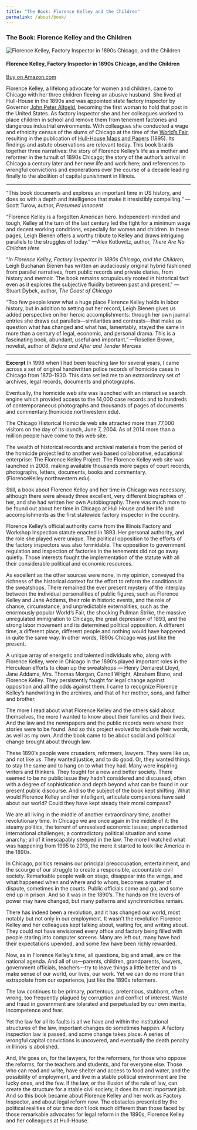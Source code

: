```yaml
---
title: "The Book: Florence Kelley and the Children"
permalink: /about/book/
---
```


### The Book: Florence Kelley and the Children

![Florence Kelley, Factory Inspector in 1890s Chicago, and the Children]()

#### Florence Kelley, Factory Inspector in 1890s Chicago, and the Children 
	
[Buy on Amazon.com](https://www.amazon.com/Florence-Kelley-Children-Factory-Inspector/dp/0692291180)

Florence Kelley, a lifelong advocate for women and children, came to Chicago with her three children fleeing an abusive husband. She lived at Hull-House in the 1890s and was appointed state factory inspector by Governor [John Peter Altgeld](/historical/altgeld), becoming the first woman to hold that post in the United States. As factory inspector she and her colleagues worked to place children in school and remove them from tenement factories and dangerous industrial environments. With colleagues she conducted a wage and ethnicity census of the slums of Chicago at the time of the [World’s Fair](/historical/expo/), resulting in the publication of [Hull-House Maps and Papers](/historical/hullhouse/) (1895). Its findings and astute observations are relevant today. This book braids together three narratives: the story of Florence Kelley’s life as a mother and reformer in the tumult of 1890s Chicago; the story of the author’s arrival in Chicago a century later and her new life and work here; and references to wrongful convictions and exonerations over the course of a decade leading finally to the abolition of capital punishment in Illinois.

-----------
“This book documents and explores an important time in US history, and does so with a depth and intelligence that make it irresistibly compelling.” 
—Scott Turow, author, *Presumed Innocent*

“Florence Kelley is a forgotten American hero. Independent-minded and tough, Kelley at the turn of the last century led the fight for a minimum wage and decent working conditions, especially for women and children. In these pages, Leigh Bienen offers a worthy tribute to Kelley and draws intriguing parallels to the struggles of today.” 
—Alex Kotlowitz, author, *There Are No Children Here* 

“*In Florence Kelley, Factory Inspector in 1890s Chicago, and the Children*, Leigh Buchanan Bienen has written an audaciously original hybrid fashioned from parallel narratives, from public records and private diaries, from history and memoir. The book remains scrupulously rooted in historical fact even as it explores the subjective fluidity between past and present." 
—Stuart Dybek, author, *The Coast of Chicago* 

“Too few people know what a huge place Florence Kelley holds in labor history, but in addition to setting out her record, Leigh Bienen gives us added perspective on her heroic accomplishments: through her own journal entries she draws out parallels—similarities and contrasts—that make us question what has changed and what has, lamentably, stayed the same in more than a century of legal, economic, and personal drama. This is a fascinating book, abundant, useful and important.” 
—Rosellen Brown, novelist, author of *Before and After and Tender Mercies*

-----
**Excerpt**
In 1998 when I had been teaching law for several years, I came across a set of original handwritten police records of homicide cases in Chicago from 1870-1930. This data set led me to an extraordinary set of archives, legal records, documents and photographs. 

Eventually, the homicide web site was launched with an interactive search engine which provided access to the 14,000 case records and to hundreds of contemporaneous photographs and thousands of pages of documents and commentary.(homicide.northwestern.edu). 

The Chicago Historical Homicide web site attracted more than 77,000 visitors on the day of its launch, June 7, 2004. As of 2014 more than a million people have come to this web site. 

The wealth of historical records and archival materials from the period of the homicide project led to another web based collaborative, educational enterprise: The Florence Kelley Project. The Florence Kelley web site was launched in 2008, making available thousands more pages of court records, photographs, letters, documents, books and commentary. (FlorenceKelley.northwestern.edu). 

Still, a book about Florence Kelley and her time in Chicago was necessary, although there were already three excellent, very different biographies of her, and she had written her own Autobiography. There was much more to be found out about her time in Chicago at Hull House and her life and accomplishments as the first statewide factory inspector in the country. 

Florence Kelley’s official authority came from the Illinois Factory and Workshop Inspection statute enacted in 1893. Her personal authority, and the role she played were unique. The political opposition to the efforts of the factory inspectors was also formidable. The opposition to government regulation and inspection of factories in the tenements did not go away quietly. Those interests fought the implementation of the statute with all their considerable political and economic resources. 

As excellent as the other sources were none, in my opinion, conveyed the richness of the historical context for the effort to reform the conditions in the sweatshops. There remained the ever present mystery of the interplay between the individual personalities of public figures, such as Florence Kelley and Jane Addams, their role in historic events, and the role of chance, circumstance, and unpredictable externalities, such as the enormously popular World’s Fair, the shocking Pullman Strike, the massive unregulated immigration to Chicago, the great depression of 1893, and the strong labor movement and its determined political opposition. A different time, a different place, different people and nothing would have happened in quite the same way. In other words, 1890s Chicago was just like the present. 

A unique array of energetic and talented individuals who, along with Florence Kelley, were in Chicago in the 1890’s played important roles in the Herculean efforts to clean up the sweatshops — Henry Demarest Lloyd, Jane Addams, Mrs. Thomas Morgan, Carroll Wright, Abraham Bisno, and Florence Kelley. They persistently fought for legal change against opposition and all the odds against them. I came to recognize Florence Kelley’s handwriting in the archives, and that of her mother, sons, and father and brother. 

The more I read about what Florence Kelley and the others said about themselves, the more I wanted to know about their families and their lives. And the law and the newspapers and the public records were where their stories were to be found. And so this project evolved to include their words, as well as my own. And the book came to be about social and political change brought about through law. 

These 1890’s people were crusaders, reformers, lawyers. They were like us, and not like us. They wanted justice, and to do good. Or, they wanted things to stay the same and to hang on to what they had. Many were inspiring writers and thinkers. They fought for a new and better society. There seemed to be no public issue they hadn’t considered and discussed, often with a degree of sophistication and depth beyond what can be found in our present public discourse. And so the subject of the book kept shifting. What would Florence Kelley and her intelligent, articulate companions have said about our world? Could they have kept steady their moral compass? 

We are all living in the middle of another extraordinary time, another revolutionary time. In Chicago we are once again in the middle of it: the steamy politics, the torrent of unresolved economic issues; unprecedented international challenges; a contradictory political situation and some anarchy; all of it inescapably steeped in the law. The more I watched what was happening from 1995 to 2013, the more it started to look like America in the 1890s. 

In Chicago, politics remains our principal preoccupation, entertainment, and the scourge of our struggle to create a responsible, accountable civil society. Remarkable people walk on stage, disappear into the wings, and what happened when and where and to whom, becomes a matter of dispute, sometimes in the courts. Public officials come and go, and some end up in prison. And so it was in the 1890’s. The hands on the levers of power may have changed, but many patterns and synchronicities remain. 

There has indeed been a revolution, and it has changed our world, most notably but not only in our employment. It wasn’t the revolution Florence Kelley and her colleagues kept talking about, waiting for, and writing about. They could not have envisioned every office and factory being filled with people staring into computer screens. Many are left out, many have had their expectations upended, and some few have been richly rewarded. 

Now, as in Florence Kelley’s time, all questions, big and small, are on the national agenda. And all of us—parents, children, grandparents, lawyers, government officials, teachers—try to leave things a little better and to make sense of our world, our lives, our work. Yet we can do no more than extrapolate from our experience, just like the 1890s reformers. 

The law continues to be primary, portentous, pretentious, stubborn, often wrong, too frequently plagued by corruption and conflict of interest. Waste and fraud in government are tolerated and perpetuated by our own inertia, incompetence and fear. 

Yet the law for all its faults is all we have and within the institutional structures of the law, important changes do sometimes happen. A factory inspection law is passed, and some change takes place. A series of wrongful capital convictions is uncovered, and eventually the death penalty in Illinois is abolished. 

And, life goes on, for the lawyers, for the reformers, for those who oppose the reforms, for the teachers and students, and for everyone else. Those who can read and write, have shelter and access to food and water, and the possibility of employment, and live in a stable political environment are the lucky ones, and the few. If the law, or the illusion of the rule of law, can create the structure for a stable civil society, it does its most important job. And so this book became about Florence Kelley and her work as Factory Inspector, and about legal reform now. The obstacles presented by the political realities of our time don’t look much different than those faced by those remarkable advocates for legal reform in the 1890s, Florence Kelley and her colleagues at Hull-House.
